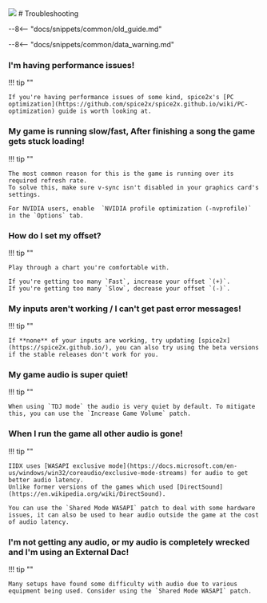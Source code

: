 <img class="header-logo" src="/img/konami/iidx/30_resident/logo.webp">
# Troubleshooting

--8<-- "docs/snippets/common/old_guide.md"

--8<-- "docs/snippets/common/data_warning.md"

### I'm having performance issues!

!!! tip ""

    If you're having performance issues of some kind, spice2x's [PC optimization](https://github.com/spice2x/spice2x.github.io/wiki/PC-optimization) guide is worth looking at.

### My game is running slow/fast, After finishing a song the game gets stuck loading!

!!! tip ""

    The most common reason for this is the game is running over its required refresh rate.  
    To solve this, make sure v-sync isn't disabled in your graphics card's settings.

    For NVIDIA users, enable  `NVIDIA profile optimization (-nvprofile)` in the `Options` tab. 

### How do I set my offset?

!!! tip ""

    Play through a chart you're comfortable with.

    If you're getting too many `Fast`, increase your offset `(+)`.   
    If you're getting too many `Slow`, decrease your offset `(-)`.

### My inputs aren't working / I can't get past error messages!

!!! tip ""

    If **none** of your inputs are working, try updating [spice2x](https://spice2x.github.io/), you can also try using the beta versions if the stable releases don't work for you.

### My game audio is super quiet!

!!! tip ""

    When using `TDJ mode` the audio is very quiet by default. To mitigate this, you can use the `Increase Game Volume` patch.

### When I run the game all other audio is gone!

!!! tip ""

    IIDX uses [WASAPI exclusive mode](https://docs.microsoft.com/en-us/windows/win32/coreaudio/exclusive-mode-streams) for audio to get better audio latency.  
    Unlike former versions of the games which used [DirectSound](https://en.wikipedia.org/wiki/DirectSound).   
    
    You can use the `Shared Mode WASAPI` patch to deal with some hardware issues, it can also be used to hear audio outside the game at the cost of audio latency.

### I'm not getting any audio, or my audio is completely wrecked and I'm using an External Dac!

!!! tip ""

    Many setups have found some difficulty with audio due to various equipment being used. Consider using the `Shared Mode WASAPI` patch.